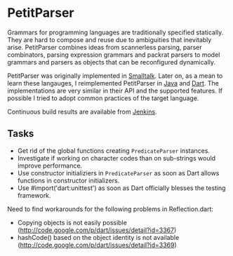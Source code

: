 PetitParser
===========

Grammars for programming languages are traditionally specified statically. They are hard to compose and reuse due to ambiguities that inevitably arise. PetitParser combines ideas from scannerless parsing, parser combinators, parsing expression grammars and packrat parsers to model grammars and parsers as objects that can be reconfigured dynamically.

PetitParser was originally implemented in [Smalltalk](http://scg.unibe.ch/research/helvetia/petitparser). Later on, as a mean to learn these langauges, I reimplemented PetitParser in [Java](https://github.com/renggli/PetitParserJava) and [Dart](https://github.com/renggli/PetitParserDart). The implementations are very similar in their API and the supported features. If possible I tried to adopt common practices of the target language.

Continuous build results are available from [Jenkins](http://jenkins.lukas-renggli.ch/job/PetitParserDart/).

Tasks
-----

* Get rid of the global functions creating `PredicateParser` instances.
* Investigate if working on character codes than on sub-strings would improve performance.
* Use constructor initializiers in `PredicateParser` as soon as Dart allows functions in constructor initializers.
* Use #import('dart:unittest') as soon as Dart officially blesses the testing framework.

Need to find workarounds for the following problems in Reflection.dart:

* Copying objects is not easily possible (http://code.google.com/p/dart/issues/detail?id=3367)
* hashCode() based on the object identity is not available (http://code.google.com/p/dart/issues/detail?id=3369)
